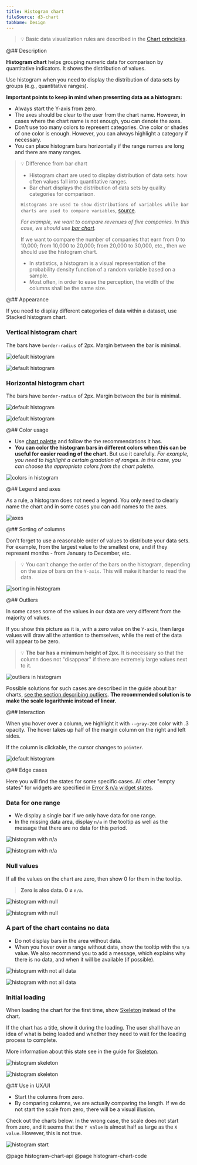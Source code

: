 ```yaml
---
title: Histogram chart
fileSource: d3-chart
tabName: Design
---
```


> 💡 Basic data visualization rules are described in the [Chart principles](/data-display/chart/).

@## Description

**Histogram chart** helps grouping numeric data for comparison by quantitative indicators. It shows the distribution of values.

Use histogram when you need to display the distribution of data sets by groups (e.g., quantitative ranges).

**Important points to keep in mind when presenting data as a histogram:**

- Always start the Y-axis from zero.
- The axes should be clear to the user from the chart name. However, in cases where the chart name is not enough, you can denote the axes.
- Don't use too many colors to represent categories. One color or shades of one color is enough. However, you can always highlight a category if necessary.
- You can place histogram bars horizontally if the range names are long and there are many ranges.

> 💡 Difference from bar chart
>
> - Histogram chart are used to display distribution of data sets: how often values fall into quantitative ranges.
> - Bar chart displays the distribution of data sets by quality categories for comparison.
>
> `Histograms are used to show distributions of variables while bar charts are used to compare variables`, [source](https://www.forbes.com/sites/naomirobbins/2012/01/04/a-histogram-is-not-a-bar-chart/#93b29b6d775f).
>
> _For example, we want to compare revenues of five companies. In this case, we should use [bar chart](/data-display/bar-chart/)._
>
> If we want to compare the number of companies that earn from 0 to 10,000; from 10,000 to 20,000; from 20,000 to 30,000, etc., then we should use the histogram chart.
>
> - In statistics, a histogram is a visual representation of the probability density function of a random variable based on a sample.
> - Most often, in order to ease the perception, the width of the columns shall be the same size.

@## Appearance

If you need to display different categories of data within a dataset, use Stacked histogram chart.

### Vertical histogram chart

The bars have `border-radius` of 2px. Margin between the bar is minimal.

![default histogram](static/histogram.png)

![default histogram](static/histogram-stack.png)

### Horizontal histogram chart

The bars have `border-radius` of 2px. Margin between the bar is minimal.

![default histogram](static/histogram-horizontal.png)

![default histogram](static/histogram-horizontal-stack.png)

@## Color usage

- Use [chart palette](/data-display/chart-palette/) and follow the the recommendations it has.
- **You can color the histogram bars in different colors when this can be useful for easier reading of the chart.** But use it carefully. _For example, you need to highlight a certain gradation of ranges. In this case, you can choose the appropriate colors from the chart palette._

![colors in histogram](static/color-yes-no.png)

@## Legend and axes

As a rule, a histogram does not need a legend. You only need to clearly name the chart and in some cases you can add names to the axes.

![axes](static/axes.png)

@## Sorting of columns

Don't forget to use a reasonable order of values to distribute your data sets. For example, from the largest value to the smallest one, and if they represent months - from January to December, etc.

> 💡 You can't change the order of the bars on the histogram, depending on the size of bars on the `Y-axis`. This will make it harder to read the data.

![sorting in histogram](static/sort-yes-no.png)

@## Outliers

In some cases some of the values in our data are very different from the majority of values.

If you show this picture as it is, with a zero value on the `Y-axis`, then large values will draw all the attention to themselves, while the rest of the data will appear to be zero.

> 💡 **The bar has a minimum height of 2px.** It is necessary so that the column does not "disappear" if there are extremely large values next to it.

![outliers in histogram](static/outliers.png)

Possible solutions for such cases are described in the guide about bar charts, [see the section describing outliers](/data-display/bar-chart/). **The recommended solution is to make the scale logarithmic instead of linear.**

@## Interaction

When you hover over a column, we highlight it with `--gray-200` color with .3 opacity. The hover takes up half of the margin column on the right and left sides.

If the column is clickable, the cursor changes to `pointer`.

![default histogram](static/histogram.png)

@## Edge cases

Here you will find the states for some specific cases. All other "empty states" for widgets are specified in [Error & n/a widget states](/components/widget-empty/).

### Data for one range

- We display a single bar if we only have data for one range.
- In the missing data area, display `n/a` in the tooltip as well as the message that there are no data for this period.

![histogram with n/a](static/na.png)

![histogram with n/a](static/no-more.png)

### Null values

If all the values on the chart are zero, then show 0 for them in the tooltip.

> **Zero is also data. 0 ≠ `n/a`.**

![histogram with null](static/null.png)

![histogram with null](static/null-horizontal.png)

### A part of the chart contains no data

- Do not display bars in the area without data.
- When you hover over a range without data, show the tooltip with the `n/a` value. We also recommend you to add a message, which explains why there is no data, and when it will be available (if possible).

![histogram with not all data](static/histogram-partially.png)

![histogram with not all data](static/hor-partially.png)

### Initial loading

When loading the chart for the first time, show [Skeleton](/components/skeleton/) instead of the chart.

If the chart has a title, show it during the loading. The user shall have an idea of what is being loaded and whether they need to wait for the loading process to complete.

More information about this state see in the guide for [Skeleton](/components/skeleton/).

![histogram skeleton](static/vert-skeleton.png)

![histogram skeleton](static/hor-skeleton.png)

@## Use in UX/UI

- Start the columns from zero.
- By comparing columns, we are actually comparing the length. If we do not start the scale from zero, there will be a visual illusion.

Check out the charts below. In the wrong case, the scale does not start from zero, and it seems that the `Y value` is almost half as large as the `X value`. However, this is not true.

![histogram start](static/deception-yes-no.png)

@page histogram-chart-api
@page histogram-chart-code
